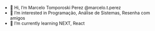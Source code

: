 - 👋 Hi, I’m Marcelo Tomporoski Perez @marcelo.t.perez
- 👀 I’m interested in Programação, Análise de Sistemas, Resenha com amigos
- 🌱 I’m currently learning NEXT, React
